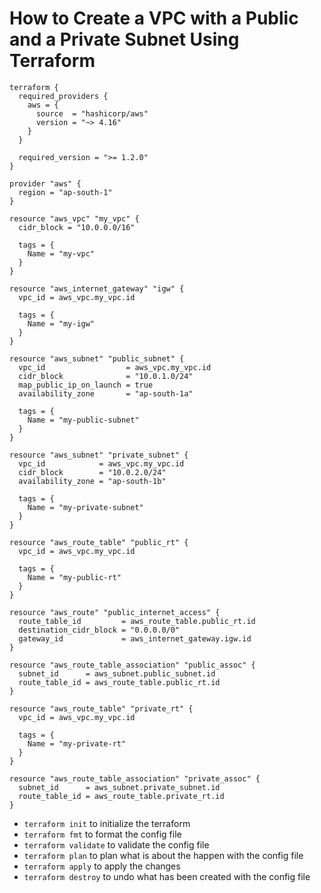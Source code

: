 # How to Create a VPC with a Public and a Private Subnet Using Terraform


```hcl main.tf file
terraform {
  required_providers {
    aws = {
      source  = "hashicorp/aws"
      version = "~> 4.16"
    }
  }

  required_version = ">= 1.2.0"
}

provider "aws" {
  region = "ap-south-1"
}

resource "aws_vpc" "my_vpc" {
  cidr_block = "10.0.0.0/16"

  tags = {
    Name = "my-vpc"
  }
}

resource "aws_internet_gateway" "igw" {
  vpc_id = aws_vpc.my_vpc.id

  tags = {
    Name = "my-igw"
  }
}

resource "aws_subnet" "public_subnet" {
  vpc_id                  = aws_vpc.my_vpc.id
  cidr_block              = "10.0.1.0/24"
  map_public_ip_on_launch = true
  availability_zone       = "ap-south-1a"

  tags = {
    Name = "my-public-subnet"
  }
}

resource "aws_subnet" "private_subnet" {
  vpc_id            = aws_vpc.my_vpc.id
  cidr_block        = "10.0.2.0/24"
  availability_zone = "ap-south-1b"

  tags = {
    Name = "my-private-subnet"
  }
}

resource "aws_route_table" "public_rt" {
  vpc_id = aws_vpc.my_vpc.id

  tags = {
    Name = "my-public-rt"
  }
}

resource "aws_route" "public_internet_access" {
  route_table_id         = aws_route_table.public_rt.id
  destination_cidr_block = "0.0.0.0/0"
  gateway_id             = aws_internet_gateway.igw.id
}

resource "aws_route_table_association" "public_assoc" {
  subnet_id      = aws_subnet.public_subnet.id
  route_table_id = aws_route_table.public_rt.id
}

resource "aws_route_table" "private_rt" {
  vpc_id = aws_vpc.my_vpc.id

  tags = {
    Name = "my-private-rt"
  }
}

resource "aws_route_table_association" "private_assoc" {
  subnet_id      = aws_subnet.private_subnet.id
  route_table_id = aws_route_table.private_rt.id
}
```

- `terraform init` to initialize the terraform
- `terraform fmt` to format the config file
- `terraform validate` to validate the config file
- `terraform plan` to plan what is about the happen with the config file
- `terraform apply` to apply the changes
- `terraform destroy` to undo what has been created with the config file
